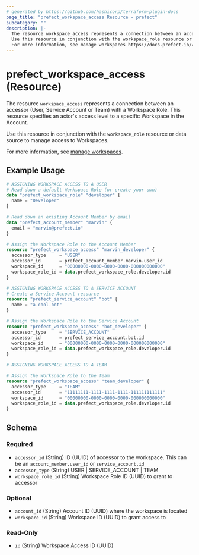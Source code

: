 ```yaml
---
# generated by https://github.com/hashicorp/terraform-plugin-docs
page_title: "prefect_workspace_access Resource - prefect"
subcategory: ""
description: |-
  The resource workspace_access represents a connection between an accessor (User, Service Account or Team) with a Workspace Role. This resource specifies an actor's access level to a specific Workspace in the Account.
  Use this resource in conjunction with the workspace_role resource or data source to manage access to Workspaces.
  For more information, see manage workspaces https://docs.prefect.io/v3/manage/cloud/workspaces.
---
```


# prefect_workspace_access (Resource)

The resource `workspace_access` represents a connection between an accessor (User, Service Account or Team) with a Workspace Role. This resource specifies an actor's access level to a specific Workspace in the Account.

Use this resource in conjunction with the `workspace_role` resource or data source to manage access to Workspaces.

For more information, see [manage workspaces](https://docs.prefect.io/v3/manage/cloud/workspaces).

## Example Usage

```terraform
# ASSIGNING WORKSPACE ACCESS TO A USER
# Read down a default Workspace Role (or create your own)
data "prefect_workspace_role" "developer" {
  name = "Developer"
}

# Read down an existing Account Member by email
data "prefect_account_member" "marvin" {
  email = "marvin@prefect.io"
}

# Assign the Workspace Role to the Account Member
resource "prefect_workspace_access" "marvin_developer" {
  accessor_type     = "USER"
  accessor_id       = prefect_account_member.marvin.user_id
  workspace_id      = "00000000-0000-0000-0000-000000000000"
  workspace_role_id = data.prefect_workspace_role.developer.id
}

# ASSIGNING WORKSPACE ACCESS TO A SERVICE ACCOUNT
# Create a Service Account resource
resource "prefect_service_account" "bot" {
  name = "a-cool-bot"
}

# Assign the Workspace Role to the Service Account
resource "prefect_workspace_access" "bot_developer" {
  accessor_type     = "SERVICE_ACCOUNT"
  accessor_id       = prefect_service_account.bot.id
  workspace_id      = "00000000-0000-0000-0000-000000000000"
  workspace_role_id = data.prefect_workspace_role.developer.id
}

# ASSIGNING WORKSPACE ACCESS TO A TEAM

# Assign the Workspace Role to the Team
resource "prefect_workspace_access" "team_developer" {
  accessor_type     = "TEAM"
  accessor_id       = "11111111-1111-1111-1111-111111111111"
  workspace_id      = "00000000-0000-0000-0000-000000000000"
  workspace_role_id = data.prefect_workspace_role.developer.id
}
```

<!-- schema generated by tfplugindocs -->
## Schema

### Required

- `accessor_id` (String) ID (UUID) of accessor to the workspace. This can be an `account_member.user_id` or `service_account.id`
- `accessor_type` (String) USER | SERVICE_ACCOUNT | TEAM
- `workspace_role_id` (String) Workspace Role ID (UUID) to grant to accessor

### Optional

- `account_id` (String) Account ID (UUID) where the workspace is located
- `workspace_id` (String) Workspace ID (UUID) to grant access to

### Read-Only

- `id` (String) Workspace Access ID (UUID)
